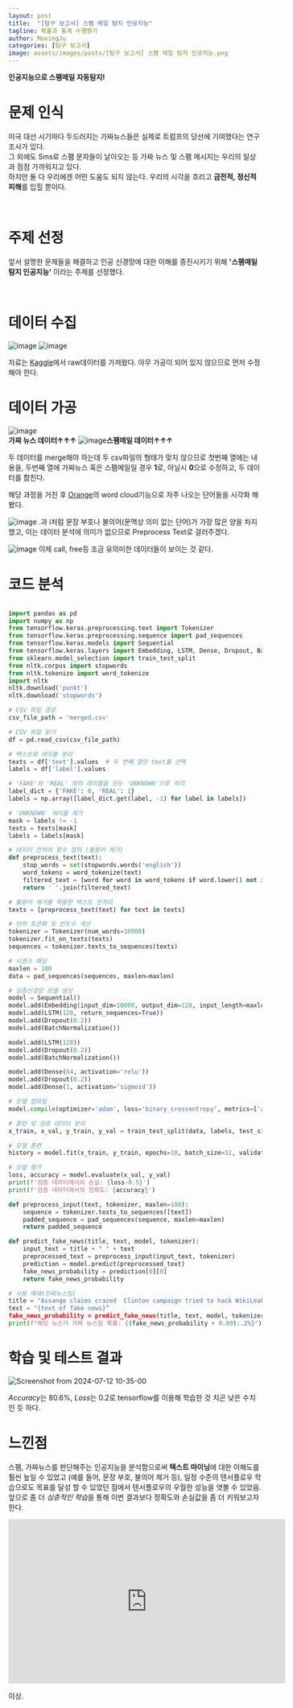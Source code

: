```yaml
---
layout: post
title:  "[탐구 보고서] 스팸 메일 탐지 인공지능"
tagline: 확률과 통계 수행평가
author: MovingJu
categories: [탐구 보고서]
image: assets/images/posts/[탐구 보고서] 스팸 메일 탐지 인공지능.png
---
```


**인공지능으로 스팸메일 자동탐지!**

# 문제 인식

미국 대선 시기마다 두드러지는 가짜뉴스들은 실제로 트럼프의 당선에 기여했다는 연구 조사가 있다.
<br>그 외에도 Sms로 스팸 문자들이 날아오는 등 가짜 뉴스 및 스팸 메시지는 우리의 일상과 점점 가까워지고 있다.
<br>하지만 둘 다 우리에겐 어떤 도움도 되지 않는다. 우리의 시각을 흐리고 **금전적, 정신적 피해**를 입힐 뿐이다.

<br>

# 주제 선정

앞서 설명한 문제들을 해결하고 인공 신경망에 대한 이해를 증진시키기 위해 **'스팸매일 탐지 인공지능'** 이라는 주제를 선정했다.

<br>

# 데이터 수집

![image](https://github.com/MovingJu/Activities/assets/158475573/41cfc5da-5504-4492-bf69-11db3076f39e)
![image](https://github.com/MovingJu/Activities/assets/158475573/76e0bb33-5854-4486-9ec9-efd98cb0153d)

자료는 [Kaggle](https://www.kaggle.com/)에서 raw데이터를 가져왔다. 아무 가공이 되어 있지 않으므로 먼저 수정해야 한다.
<br>

# 데이터 가공

![image](https://github.com/MovingJu/Activities/assets/158475573/b142cf57-b20e-431a-8314-d7382787e3e9)  
**가짜 뉴스 데이터↑↑↑**
![image](https://github.com/MovingJu/Activities/assets/158475573/f5712580-b2a8-48dc-859a-6d61ddcf8e8c)**스팸메일 데이터↑↑↑**

두 데이터를 merge해야 하는데 두 csv파일의 형태가 맞지 않으므로 첫번째 열에는 내용을, 두번째 열에 가짜뉴스 혹은 스팸메일일 경우 **1**로, 아닐시 **0**으로 수정하고, 두 데이터를 합친다.

해당 과정을 거친 후 [Orange](https://ko.wikipedia.org/wiki/%EC%98%A4%EB%A0%8C%EC%A7%80_(%EC%86%8C%ED%94%84%ED%8A%B8%EC%9B%A8%EC%96%B4))의 word cloud기능으로 자주 나오는 단어들을 시각화 해봤다.

![image](https://github.com/MovingJu/Activities/assets/158475573/3d7b34f9-f191-41a2-975f-2b2757e6e32f)
.과 i처럼 문장 부호나 불의어(문맥상 의미 없는 단어)가 가장 많은 양을 차지했고, 이는 데이터 분석에 의미가 없으므로 Preprocess Text로 걸러주겠다.

![image](https://github.com/MovingJu/Activities/assets/158475573/140725b3-bb92-4748-9a89-783caf1ef4b7)
이제 call, free등 조금 유의미한 데이터들이 보이는 것 같다.
<br>

# 코드 분석

```python

import pandas as pd
import numpy as np
from tensorflow.keras.preprocessing.text import Tokenizer
from tensorflow.keras.preprocessing.sequence import pad_sequences
from tensorflow.keras.models import Sequential
from tensorflow.keras.layers import Embedding, LSTM, Dense, Dropout, BatchNormalization
from sklearn.model_selection import train_test_split
from nltk.corpus import stopwords
from nltk.tokenize import word_tokenize
import nltk
nltk.download('punkt')
nltk.download('stopwords')

# CSV 파일 경로
csv_file_path = 'merged.csv'

# CSV 파일 읽기
df = pd.read_csv(csv_file_path)

# 텍스트와 레이블 분리
texts = df['text'].values  # 두 번째 열인 text를 선택
labels = df['label'].values

# 'FAKE'와 'REAL' 외의 레이블을 모두 'UNKNOWN'으로 처리
label_dict = {'FAKE': 0, 'REAL': 1}
labels = np.array([label_dict.get(label, -1) for label in labels])

# 'UNKNOWN' 레이블 제거
mask = labels != -1
texts = texts[mask]
labels = labels[mask]

# 데이터 전처리 함수 정의 (불용어 제거)
def preprocess_text(text):
    stop_words = set(stopwords.words('english'))
    word_tokens = word_tokenize(text)
    filtered_text = [word for word in word_tokens if word.lower() not in stop_words]
    return ' '.join(filtered_text)

# 불용어 제거를 적용한 텍스트 전처리
texts = [preprocess_text(text) for text in texts]

# 단어 토큰화 및 빈도수 계산
tokenizer = Tokenizer(num_words=10000)
tokenizer.fit_on_texts(texts)
sequences = tokenizer.texts_to_sequences(texts)

# 시퀀스 패딩
maxlen = 100
data = pad_sequences(sequences, maxlen=maxlen)

# 심층신경망 모델 생성
model = Sequential()
model.add(Embedding(input_dim=10000, output_dim=128, input_length=maxlen))
model.add(LSTM(128, return_sequences=True))
model.add(Dropout(0.2))
model.add(BatchNormalization())

model.add(LSTM(128))
model.add(Dropout(0.2))
model.add(BatchNormalization())

model.add(Dense(64, activation='relu'))
model.add(Dropout(0.2))
model.add(Dense(1, activation='sigmoid'))

# 모델 컴파일
model.compile(optimizer='adam', loss='binary_crossentropy', metrics=['accuracy'])

# 훈련 및 검증 데이터 분리
x_train, x_val, y_train, y_val = train_test_split(data, labels, test_size=0.2, random_state=42)

# 모델 훈련
history = model.fit(x_train, y_train, epochs=10, batch_size=32, validation_data=(x_val, y_val))

# 모델 평가
loss, accuracy = model.evaluate(x_val, y_val)
print(f'검증 데이터에서의 손실: {loss-0.5}')
print(f'검증 데이터에서의 정확도: {accuracy}')

def preprocess_input(text, tokenizer, maxlen=100):
    sequence = tokenizer.texts_to_sequences([text])
    padded_sequence = pad_sequences(sequence, maxlen=maxlen)
    return padded_sequence

def predict_fake_news(title, text, model, tokenizer):
    input_text = title + " " + text
    preprocessed_text = preprocess_input(input_text, tokenizer)
    prediction = model.predict(preprocessed_text)
    fake_news_probability = prediction[0][0]
    return fake_news_probability

# 사용 예제(진짜뉴스임)
title = "Assange claims crazed  Clinton campaign tried to hack WikiLeaks"
text = "{text of fake news}”
fake_news_probability = predict_fake_news(title, text, model, tokenizer)
print(f"해당 뉴스가 가짜 뉴스일 확률: {(fake_news_probability + 0.09):.2%}")

```

# 학습 및 테스트 결과

![Screenshot from 2024-07-12 10-35-00](https://github.com/user-attachments/assets/874aff13-f143-4684-8d63-f4316099a3b2)

*Accuracy*는 80.6%, *Loss*는 0.2로 tensorflow를 이용해 학습한 것 치곤 낮은 수치인 듯 하다.

# 느낀점

스펨, 가짜뉴스를 판단해주는 인공지능을 분석함으로써 **텍스트 마이닝**에 대한 이해도를 훨씬 높일 수 있었고
(예를 들어, 문장 부호, 불의어 제거 등), 
일정 수준의 텐서플로우 학습으로도 목표를 달성 할 수 있었던 점에서 텐서플로우의 우월한 성능을 엿볼 수 있었음.
앞으로 좀 더 *심층적인 학습*을 통해 이번 결과보다 정확도와 손실값을 좀 더 키워보고자 한다.

<iframe src="https://1drv.ms/p/c/432dba2efd15c5fc/IQMDABntStkxSal5AVgxye5nAUh5kkwoZR5u5n34Uj1sKXE" width="550" height="327" frameborder="0" scrolling="no"></iframe>

이상.
